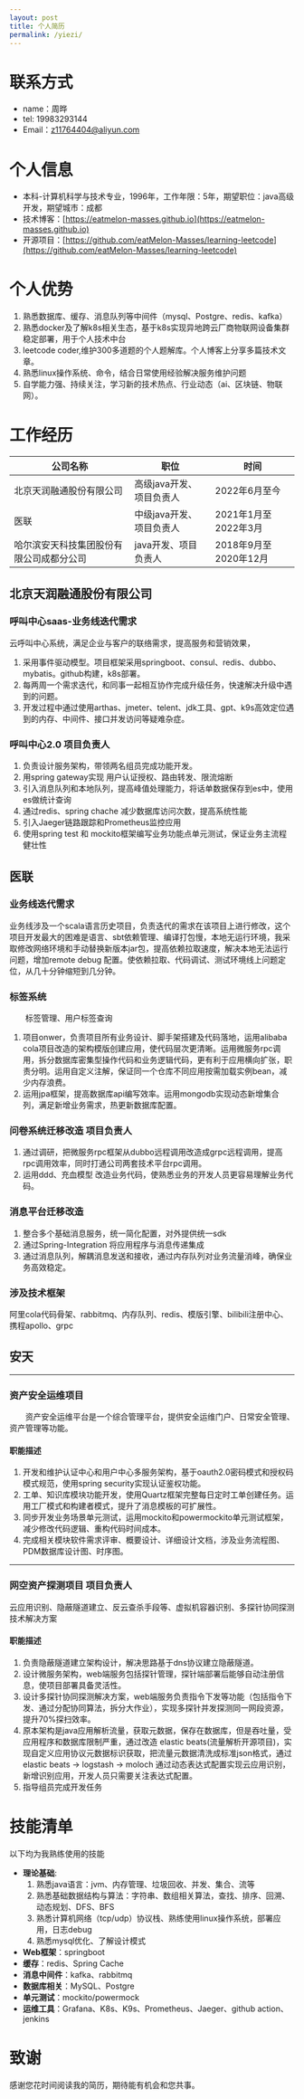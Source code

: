 ```yaml
---
layout: post
title: 个人简历
permalink: /yiezi/
---
```


# 联系方式

- name：周晔
- tel: 19983293144
- Email：z11764404@aliyun.com
# 个人信息
- 本科-计算机科学与技术专业，1996年，工作年限：5年，期望职位：java高级开发，期望城市：成都
- 技术博客：[https://eatmelon-masses.github.io](https://eatmelon-masses.github.io)
- 开源项目：[https://github.com/eatMelon-Masses/learning-leetcode](https://github.com/eatMelon-Masses/learning-leetcode)
# 个人优势
  1. 熟悉数据库、缓存、消息队列等中间件（mysql、Postgre、redis、kafka）
  2. 熟悉docker及了解k8s相关生态，基于k8s实现异地跨云厂商物联网设备集群稳定部署，用于个人技术中台
  3. leetcode coder,维护300多道题的个人题解库。个人博客上分享多篇技术文章。
  3. 熟悉linux操作系统、命令，结合日常使用经验解决服务维护问题
  4. 自学能力强、持续关注，学习新的技术热点、行业动态（ai、区块链、物联网）。


# 工作经历
| 公司名称 | 职位 | 时间 |
|---------|-----|------|
| 北京天润融通股份有限公司 | 高级java开发、项目负责人 | 2022年6月至今 |
| 医联 | 中级java开发、项目负责人 | 2021年1月至2022年3月 |
| 哈尔滨安天科技集团股份有限公司成都分公司 | java开发、项目负责人 | 2018年9月至2020年12月 |

## 北京天润融通股份有限公司
### 呼叫中心saas-业务线迭代需求
云呼叫中心系统，满足企业与客户的联络需求，提高服务和营销效果，
1. 采用事件驱动模型。项目框架采用springboot、consul、redis、dubbo、mybatis。github构建，k8s部署。
2. 每两周一个需求迭代，和同事一起相互协作完成升级任务，快速解决升级中遇到的问题。
3. 开发过程中通过使用arthas、jmeter、telent、jdk工具、gpt、k9s高效定位遇到的内存、中间件、接口并发访问等疑难杂症。

### 呼叫中心2.0 项目负责人
1. 负责设计服务架构，带领两名组员完成功能开发。
2. 用spring gateway实现 用户认证授权、路由转发、限流熔断
3. 引入消息队列和本地队列，提高峰值处理能力，将话单数据保存到es中，使用es做统计查询
4. 通过redis、spring chache 减少数据库访问次数，提高系统性能
5. 引入Jaeger链路跟踪和Prometheus监控应用
6. 使用spring test 和 mockito框架编写业务功能点单元测试，保证业务主流程健壮性
## 医联

### 业务线迭代需求
业务线涉及一个scala语言历史项目，负责迭代的需求在该项目上进行修改，这个项目开发最大的困难是语言、sbt依赖管理、编译打包慢，本地无运行环境，我采取修改网络环境和手动替换新版本jar包，提高依赖拉取速度，解决本地无法运行问题，增加remote debug 配置。使依赖拉取、代码调试、测试环境线上问题定位，从几十分钟缩短到几分钟。
### 标签系统
&emsp;&emsp;标签管理、用户标签查询
1. 项目onwer，负责项目所有业务设计、脚手架搭建及代码落地，运用alibaba cola项目改造的架构模版创建应用，使代码层次更清晰。运用微服务rpc调用，拆分数据库密集型操作代码和业务逻辑代码，更有利于应用横向扩张，职责分明。运用自定义注解，保证同一个仓库不同应用按需加载实例bean，减少内存浪费。
2. 运用jpa框架，提高数据库api编写效率。运用mongodb实现动态新增集合列，满足新增业务需求，热更新数据库配置。
### 问卷系统迁移改造 项目负责人
1. 通过调研，把微服务rpc框架从dubbo远程调⽤改造成grpc远程调⽤，提⾼rpc调⽤效率，同时打通公司两套技术平台rpc调⽤。
2. 运用ddd、充血模型 改造业务代码，使熟悉业务的开发人员更容易理解业务代码。
### 消息平台迁移改造
1. 整合多个基础消息服务，统⼀简化配置，对外提供统⼀sdk
2. 通过Spring-Integration 将应⽤程序与消息传递集成
3. 通过消息队列，解耦消息发送和接收，通过内存队列对业务流量消峰，确保业务⾼效稳定。

### 涉及技术框架
阿⾥cola代码⻣架、rabbitmq、内存队列、redis、模版引擎、bilibili注册中⼼、携程apollo、grpc

## 安天 

***
### 资产安全运维项目 
&emsp;&emsp;资产安全运维平台是一个综合管理平台，提供安全运维门户、日常安全管理、资产管理等功能。

#### 职能描述
1. 开发和维护认证中⼼和⽤户中⼼多服务架构，基于oauth2.0密码模式和授权码模式规范，使⽤spring security实现认证鉴权功能。
2. ⼯单、知识库模块功能开发，使⽤Quartz框架完整每⽇定时⼯单创建任务。运⽤⼯⼚模式和构建者模式，提升了消息模板的可扩展性。
3. 同步开发业务场景单元测试，运⽤mockito和powermockito单元测试框架，减少修改代码逻辑、重构代码时间成本。
4. 完成相关模块软件需求评审、概要设计、详细设计⽂档，涉及业务流程图、PDM数据库设计图、时序图。

***
### 网空资产探测项目 项目负责人
云应用识别、隐蔽隧道建立、反云查杀手段等、虚拟机容器识别、多探针协同探测技术解决方案

#### 职能描述
1. 负责隐蔽隧道建⽴架构设计，解决思路基于dns协议建⽴隐蔽隧道。
2. 设计微服务架构，web端服务包括探针管理，探针端部署后能够⾃动注册信息，使项⽬部署具备灵活性。
3. 设计多探针协同探测解决⽅案，web端服务负责指令下发等功能（包括指令下发、通过分配协同算法，拆分⼤作业），实现多探针并发探测同⼀⽹段资源，提升70%探扫效率。
4. 原本架构是java应⽤解析流量，获取元数据，保存在数据库，但是吞吐量，受应⽤程序和数据库限制严重，通过改造 elastic beats(流量解析开源项⽬)，实现⾃定义应⽤协议元数据标识获取，把流量元数据清洗成标准json格式，通过elastic beats -> logstash -> moloch 通过动态表达式配置实现云应⽤识别，新增识别应⽤，开发⼈员只需要关注表达式配置。
5. 指导组员完成开发任务

# 技能清单

以下均为我熟练使用的技能
- **理论基础**: 
    1. 熟悉java语言：jvm、内存管理、垃圾回收、并发、集合、流等
    2. 熟悉基础数据结构与算法：字符串、数组相关算法，查找、排序、回溯、动态规划、DFS、BFS
    3. 熟悉计算机网络（tcp/udp）协议栈、熟练使用linux操作系统，部署应用，日志debug
    4. 熟悉mysql优化、了解设计模式
- **Web框架**：springboot
- **缓存**：redis、Spring Cache
- **消息中间件**：kafka、rabbitmq
- **数据库相关**：MySQL、Postgre
- **单元测试**：mockito/powermock
- **运维工具**：Grafana、K8s、K9s、Prometheus、Jaeger、github action、jenkins
# 致谢
感谢您花时间阅读我的简历，期待能有机会和您共事。